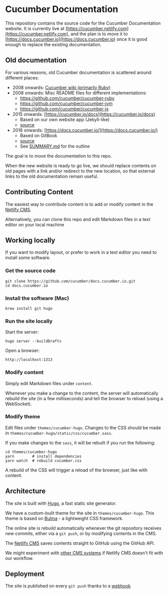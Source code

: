 # Cucumber Documentation

This repository contains the source code for the Cucumber Documentation website.
It is currently live at [https://cucumber.netlify.com](https://cucumber.netlify.com),
and the plan is to move it to [https://docs.cucumber.io](https://docs.cucumber.io) once
it is good enough to replace the existing documentation.

## Old documentation

For various reasons, old Cucumber documentation is scattered around different places:

* 2008 onwards: [Cucumber wiki (primarily Ruby)](https://github.com/cucumber/cucumber/wiki)
* 2008 onwards: Misc README files for different implementations:
  * https://github.com/cucumber/cucumber-ruby
  * https://github.com/cucumber/cucumber-jvm
  * https://github.com/cucumber/cucumber-js
* 2015 onwards: [https://cucumber.io/docs](https://cucumber.io/docs)
  * Based on our own website app (Jekyll-like)
  * [source](https://github.com/cucumber/website/tree/master/apps/dynamic/views/docs)
* 2016 onwards: [https://docs.cucumber.io/](https://docs.cucumber.io/)
  * Based on GitBook
  * [source](https://github.com/cucumber/cucumber)
  * See [SUMMARY.md](https://github.com/cucumber/cucumber/blob/master/SUMMARY.md) for the outline

The goal is to move the documentation to this repo.

When the new website is ready to go live, we should replace contents on old pages
with a link and/or redirect to the new location, so that external links to the old documentation remain useful.

## Contributing Content

The easiest way to contribute content is to add or modify content in the
[Netlify CMS](https://cucumber.netlify.com/admin).

Alternatively, you can clone this repo and edit Markdown files in a text
editor on your local machine

## Working locally

If you want to modify layout, or prefer to work in a text editor you need to
install some software.

### Get the source code

    git clone https://github.com/cucumber/docs.cucumber.io.git
    cd docs.cucumber.io

### Install the software (Mac)

    brew install git hugo

### Run the site locally

Start the server:

    hugo server --buildDrafts

Open a browser:

    http://localhost:1313

### Modify content

Simply edit Markdown files under `content`.

Whenever you make a change to the content, the server will automatically rebuild the site (in a few milliseconds) and tell the browser to reload (using a WebSocket).

### Modify theme

Edit files under `themes/cucumber-hugo`. Changes to the CSS should be made in
`themes/cucumber-hugo/static/css/cucumber.sass`.

If you make changes to the `sass`, it will be rebuilt if you run the following:

    cd themes/cucumber-hugo
    yarn        # install dependencies
    yarn watch  # rebuild cucumber.css

A rebuild of the CSS will trigger a reload of the browser, just like with content.

## Architecture

The site is built with [Hugo](https://gohugo.io), a fast static site generator.

We have a custom-built theme for the site in `themes/cucumber-hugo`. This theme
is based on [Bulma](http://bulma.io/) - a lightweight CSS framework.

The online site is rebuild automatically whenever the git repository receives
new commits, either via a `git push`, or by modifying contents in the CMS.

The [Netlify CMS](https://www.netlifycms.org/) saves contents straight to GitHub
using the GitHub API.

We might experiment with [other CMS systems](https://headlesscms.org/) if Netlify
CMS doesn't fit with our workflow.

## Deployment

The site is published on every `git push` thanks to a [webhook](https://github.com/cucumber/docs.cucumber.io/settings/hooks)

